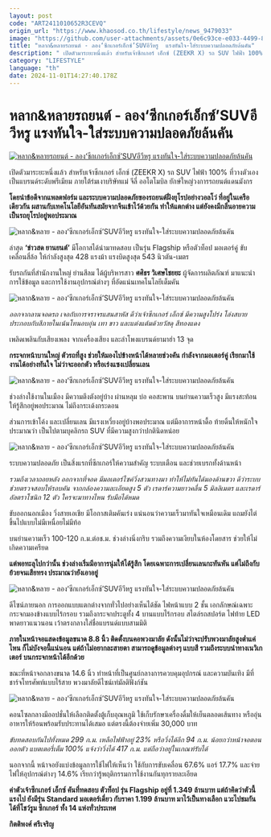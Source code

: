 ```yaml
---
layout: post
code: "ART2411010652R3CEVQ"
origin_url: "https://www.khaosod.co.th/lifestyle/news_9479033"
image: "https://github.com/user-attachments/assets/0e6c93ce-e033-4499-8763-ebc3d08737a4"
title: "หลาก&หลายรถยนต์ - ลอง‘ซีกเกอร์เอ็กซ์’SUVอีวีหรู  แรงทันใจ-ใส่ระบบความปลอดภัยล้นคัน"
description: " เปิดตัวมาระยะหนึ่งแล้ว สำหรับเจ้าซีกเกอร์ เอ็กซ์ (ZEEKR X) รถ SUV ไฟฟ้า 100% ที่วางตัวเองเป็นแบรนด์ระดับพรีเมียม ภายใต้ร่มเงาบริษัทแม่ จีลี่ ออโตโมบิล"
category: "LIFESTYLE"
language: "th"
date: 2024-11-01T14:27:40.178Z
---
```


# หลาก&หลายรถยนต์ - ลอง‘ซีกเกอร์เอ็กซ์’SUVอีวีหรู  แรงทันใจ-ใส่ระบบความปลอดภัยล้นคัน

[![หลาก&หลายรถยนต์ - ลอง‘ซีกเกอร์เอ็กซ์’SUVอีวีหรู  แรงทันใจ-ใส่ระบบความปลอดภัยล้นคัน](https://www.khaosod.co.th/wpapp/uploads/2024/10/YON-scaled.jpg "หลาก&หลายรถยนต์ - ลอง‘ซีกเกอร์เอ็กซ์’SUVอีวีหรู  แรงทันใจ-ใส่ระบบความปลอดภัยล้นคัน")](https://www.khaosod.co.th/wpapp/uploads/2024/10/YON-scaled.jpg)

เปิดตัวมาระยะหนึ่งแล้ว สำหรับเจ้าซีกเกอร์ เอ็กซ์ (ZEEKR X) รถ SUV ไฟฟ้า 100% ที่วางตัวเองเป็นแบรนด์ระดับพรีเมียม ภายใต้ร่มเงาบริษัทแม่ จีลี่ ออโตโมบิล ยักษ์ใหญ่วงการรถยนต์แดนมังกร

**โดยนำข้อดีจากแพลตฟอร์ม และระบบความปลอดภัยของรถยนต์ฝั่งยุโรปอย่างวอลโว่ ที่อยู่ในเครือเดียวกัน ผสานกับเทคโนโลยีอันทันสมัยจากจีนเข้าไว้ด้วยกัน ทำให้แตกต่าง แต่ยังคงมีกลิ่นอายความเป็นรถยุโรปอยู่พอประมาณ**

![หลาก&หลาย - ลอง‘ซีกเกอร์เอ็กซ์’SUVอีวีหรู แรงทันใจ-ใส่ระบบความปลอดภัยล้นคัน](https://www.khaosod.co.th/wpapp/uploads/2024/10/YON7.jpg)

ล่าสุด **‘ข่าวสด ยานยนต์’** มีโอกาสได้นำมาทดสอบ เป็นรุ่น Flagship หรือตัวท็อป มอเตอร์คู่ ขับเคลื่อนสี่ล้อ ให้กำลังสูงสุด 428 แรงม้า แรงบิดสูงสุด 543 นิวตัน-เมตร

รับรถกันที่สำนักงานใหญ่ ย่านสีลม ได้ผู้บริหารสาว **ศศิธร วิเศษไชยยะ** ผู้จัดการผลิตภัณฑ์ มาแนะนำการใช้ข้อมูล และการใช้งานอุปกรณ์ต่างๆ ที่อัดแน่นเทคโนโลยีเต็มคัน

![หลาก&หลาย - ลอง‘ซีกเกอร์เอ็กซ์’SUVอีวีหรู แรงทันใจ-ใส่ระบบความปลอดภัยล้นคัน](https://www.khaosod.co.th/wpapp/uploads/2024/10/YON4.jpg)

_ออกจากลานจอดรถ เจอกับการจราจรแสนสาหัส ดีว่าเจ้าซีกเกอร์ เอ็กซ์ มีความสูงโปร่ง โล่งสบาย ประกอบกับสีภายในเน้นโทนอบอุ่น เทา ขาว และแต่งแต้มด้วยวัสดุ สีทองแดง_

เพลิดเพลินกับเสียงเพลง จากเครื่องเสียง และลำโพงแบรนด์ยามาฮ่า 13 จุด

**กระจกหน้าบานใหญ่ ตัวรถที่สูง ช่วยให้มองไปข้างหน้าได้หลายช่วงคัน กำลังจากมอเตอร์คู่ เรียกมาใช้งานได้อย่างทันใจ ไม่ว่าจะออกตัว หรือเร่งแซงเปลี่ยนเลน**

![หลาก&หลาย - ลอง‘ซีกเกอร์เอ็กซ์’SUVอีวีหรู แรงทันใจ-ใส่ระบบความปลอดภัยล้นคัน](https://www.khaosod.co.th/wpapp/uploads/2024/10/YON2.jpg)

ช่วงล่างใช้งานในเมือง มีความตึงตังอยู่บ้าง ผ่านหลุม บ่อ คอสะพาน บนย่านความเร็วสูง มีแรงสะท้อนให้รู้สึกอยู่พอประมาณ ไม่ถึงกระเด้งกระดอน

ส่วนการเข้าโค้ง และเปลี่ยนเลน มีแรงเหวี่ยงอยู่บ้างพอประมาณ แต่มีอาการหน้าดื้อ ท้ายดิ้นให้หนักใจ ประมาณว่า เป็นไปตามบุคลิกรถ SUV ที่มีความสูงกว่าปกตินิดหน่อย

![หลาก&หลาย - ลอง‘ซีกเกอร์เอ็กซ์’SUVอีวีหรู แรงทันใจ-ใส่ระบบความปลอดภัยล้นคัน](https://www.khaosod.co.th/wpapp/uploads/2024/10/YON3.jpg)

ระบบความปลอดภัย เป็นสิ่งแรกที่ซีกเกอร์ให้ความสำคัญ ระบบเตือน และช่วยเบรกทั้งด้านหน้า

_รวมถึงเวลาถอยหลัง ออกจากที่จอด มีมอเตอร์ไซค์วิ่งสวนทางมา ทำให้ไม่ทันได้มองด้านขวา ดีว่าระบบช่วยตรวจสอบให้รอบคัน จากกล้องความละเอียดสูง 5 ตัว เรดาร์ความยาวคลื่น 5 มิลลิเมตร และเรดาร์อัลตราโซนิก 12 ตัว ใครจะมาทางไหน รับมือได้หมด_

ขับออกนอกเมือง วิ่งสายเอเชีย มีโอกาสเติมคันเร่ง แน่นอนว่าความเร็วมาทันใจเหมือนเดิม แถมยังไต่ขึ้นไปแบบไม่มีเหนื่อยไม่มีท้อ

บนย่านความเร็ว 100-120 ก.ม.ต่อช.ม. ช่วงล่างนิ่งกริบ รวมถึงความเงียบในห้องโดยสาร ช่วยให้ไม่เกิดความเครียด

**แต่พอทะลุไปกว่านั้น ช่วงล่างเริ่มมีอาการนุ่มให้ได้รู้สึก โดยเฉพาะการเปลี่ยนเลนกะทันหัน แต่ไม่ถึงกับย้วยจนเสียทรง ประมาณว่ายังเอาอยู่**

![หลาก&หลาย - ลอง‘ซีกเกอร์เอ็กซ์’SUVอีวีหรู แรงทันใจ-ใส่ระบบความปลอดภัยล้นคัน](https://www.khaosod.co.th/wpapp/uploads/2024/10/YON5.jpg)

ดีไซน์ภายนอก การออกแบบแตกต่างจากทั่วไปอย่างเห็นได้ชัด ไฟหน้าแบบ 2 ชั้น เอกลักษณ์เฉพาะ กระจกมองข้างแบบไร้กรอบ รวมถึงกระจกประตูทั้ง 4 บานแบบไร้กรอบ สไตล์รถสปอร์ต ไฟท้าย LED พาดยาวแนวนอน เว้าตรงกลางใส่ชื่อแบรนด์แบบสามมิติ

**ภายในหน้าจอแสดงข้อมูลขนาด 8.8 นิ้ว ติดตั้งบนคอพวงมาลัย ดังนั้นไม่ว่าจะปรับพวงมาลัยสูงต่ำแค่ไหน ก็ไม่บังจอนี้แน่นอน แต่ถ้าไม่อยากละสายตา สามารถดูข้อมูลต่างๆ แบบสี รวมถึงระบบนำทางเนวิเกเตอร์ บนกระจกหน้าได้อีกด้วย**

ขณะที่หน้าจอกลางขนาด 14.6 นิ้ว ทำหน้าที่เป็นศูนย์กลางการควบคุมอุปกรณ์ และความบันเทิง มีที่ชาร์จโทรศัพท์แบบไร้สาย พวงมาลัยดีไซน์เท่มัลติฟังก์ชัน

![หลาก&หลาย - ลอง‘ซีกเกอร์เอ็กซ์’SUVอีวีหรู แรงทันใจ-ใส่ระบบความปลอดภัยล้นคัน](https://www.khaosod.co.th/wpapp/uploads/2024/10/YON6.jpg)

คอนโซลกลางมีออปชั่นให้เลือกติดตั้งตู้เก็บอุณหภูมิ ใช้เก็บรักษาเครื่องดื่มให้เย็นตลอดเส้นทาง หรืออุ่นอาหารให้ร้อนพร้อมรับประทานได้เสมอ แต่ตรงนี้ต้องจ่ายเพิ่ม 30,000 บาท

_ขับทดสอบกันไปทั้งหมด 299 ก.ม. เหลือไฟฟ้าอยู่ 23% หรือวิ่งได้อีก 94 ก.ม. น้อยกว่าหน้าจอตอนออกตัว แบตเตอรี่เต็ม 100% แจ้งว่าวิ่งได้ 417 ก.ม. แต่ถือว่าอยู่ในเกณฑ์รับได้_

นอกจากนี้ หน้าจอยังแบ่งข้อมูลการใช้ไฟให้เห็นว่า ใช้กับการขับเคลื่อน 67.6% แอร์ 17.7% และจ่ายไฟให้อุปกรณ์ต่างๆ 14.6% เรียกว่ารู้พฤติกรรมการใช้งานกันทุกรายละเอียด

**ค่าตัวเจ้าซีกเกอร์ เอ็กซ์ คันที่ทดสอบ ตัวท็อป รุ่น Flagship อยู่ที่ 1.349 ล้านบาท แต่ถ้าคิดว่าตัวนี้แรงไป ยังมีรุ่น Standard มอเตอร์เดี่ยว กับราคา 1.199 ล้านบาท มาไว้เป็นทางเลือก แวะไปชมกันได้ที่โชว์รูม ซีกเกอร์ ทั้ง 14 แห่งทั่วประเทศ**

**กิตติพงศ์ ศรีเจริญ**